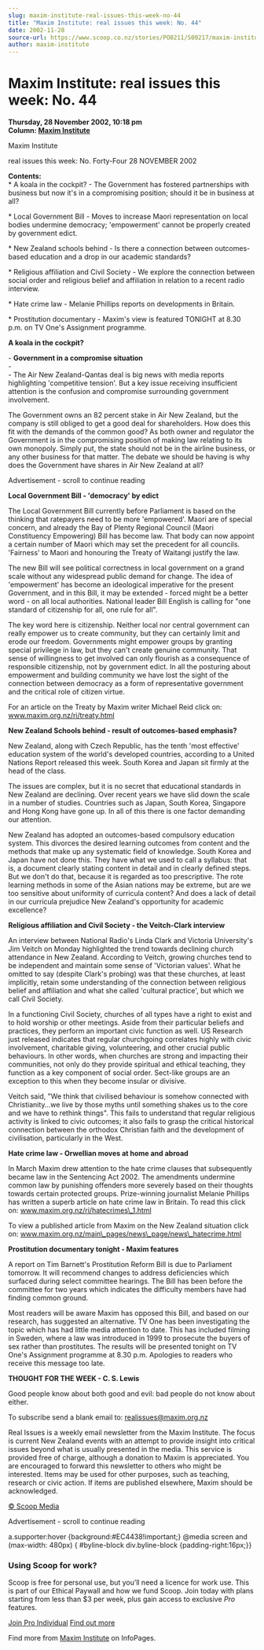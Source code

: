```yaml
---
slug: maxim-institute-real-issues-this-week-no-44
title: "Maxim Institute: real issues this week: No. 44"
date: 2002-11-28
source-url: https://www.scoop.co.nz/stories/PO0211/S00217/maxim-institute-real-issues-this-week-no-44.htm
author: maxim-institute
---
```

Maxim Institute: real issues this week: No. 44
==============================================

**Thursday, 28 November 2002, 10:18 pm**  
**Column: [Maxim Institute](https://info.scoop.co.nz/Maxim_Institute)**

  
Maxim Institute

real issues this week: No. Forty-Four 28 NOVEMBER 2002

**Contents:**  
\* A koala in the cockpit? - The Government has fostered partnerships with business but now it's in a compromising position; should it be in business at all?

\* Local Government Bill - Moves to increase Maori representation on local bodies undermine democracy; 'empowerment' cannot be properly created by government edict.

\* New Zealand schools behind - Is there a connection between outcomes-based education and a drop in our academic standards?

\* Religious affiliation and Civil Society - We explore the connection between social order and religious belief and affiliation in relation to a recent radio interview.

\* Hate crime law - Melanie Phillips reports on developments in Britain.

\* Prostitution documentary - Maxim's view is featured TONIGHT at 8.30 p.m. on TV One's Assignment programme.

**A koala in the cockpit?**

\- **Government in a compromise situation**  
\-  
\- The Air New Zealand-Qantas deal is big news with media reports highlighting 'competitive tension'. But a key issue receiving insufficient attention is the confusion and compromise surrounding government involvement.

The Government owns an 82 percent stake in Air New Zealand, but the company is still obliged to get a good deal for shareholders. How does this fit with the demands of the common good? As both owner and regulator the Government is in the compromising position of making law relating to its own monopoly. Simply put, the state should not be in the airline business, or any other business for that matter. The debate we should be having is why does the Government have shares in Air New Zealand at all?

Advertisement - scroll to continue reading





**Local Government Bill - 'democracy' by edict**

The Local Government Bill currently before Parliament is based on the thinking that ratepayers need to be more 'empowered'. Maori are of special concern, and already the Bay of Plenty Regional Council (Maori Constituency Empowering) Bill has become law. That body can now appoint a certain number of Maori which may set the precedent for all councils. 'Fairness' to Maori and honouring the Treaty of Waitangi justify the law.

The new Bill will see political correctness in local government on a grand scale without any widespread public demand for change. The idea of 'empowerment' has become an ideological imperative for the present Government, and in this Bill, it may be extended - forced might be a better word - on all local authorities. National leader Bill English is calling for "one standard of citizenship for all, one rule for all".

The key word here is citizenship. Neither local nor central government can really empower us to create community, but they can certainly limit and erode our freedom. Governments might empower groups by granting special privilege in law, but they can't create genuine community. That sense of willingness to get involved can only flourish as a consequence of responsible citizenship, not by government edict. In all the posturing about empowerment and building community we have lost the sight of the connection between democracy as a form of representative government and the critical role of citizen virtue.

For an article on the Treaty by Maxim writer Michael Reid click on: www.maxim.org.nz/ri/treaty.html

**New Zealand Schools behind - result of outcomes-based emphasis?**

New Zealand, along with Czech Republic, has the tenth 'most effective' education system of the world's developed countries, according to a United Nations Report released this week. South Korea and Japan sit firmly at the head of the class.

The issues are complex, but it is no secret that educational standards in New Zealand are declining. Over recent years we have slid down the scale in a number of studies. Countries such as Japan, South Korea, Singapore and Hong Kong have gone up. In all of this there is one factor demanding our attention.

New Zealand has adopted an outcomes-based compulsory education system. This divorces the desired learning outcomes from content and the methods that make up any systematic field of knowledge. South Korea and Japan have not done this. They have what we used to call a syllabus: that is, a document clearly stating content in detail and in clearly defined steps. But we don't do that, because it is regarded as too prescriptive. The rote learning methods in some of the Asian nations may be extreme, but are we too sensitive about uniformity of curricula content? And does a lack of detail in our curricula prejudice New Zealand's opportunity for academic excellence?

**Religious affiliation and Civil Society - the Veitch-Clark interview**

An interview between National Radio's Linda Clark and Victoria University's Jim Veitch on Monday highlighted the trend towards declining church attendance in New Zealand. According to Veitch, growing churches tend to be independent and maintain some sense of 'Victorian values'. What he omitted to say (despite Clark's probing) was that these churches, at least implicitly, retain some understanding of the connection between religious belief and affiliation and what she called 'cultural practice', but which we call Civil Society.

In a functioning Civil Society, churches of all types have a right to exist and to hold worship or other meetings. Aside from their particular beliefs and practices, they perform an important civic function as well. US Research just released indicates that regular churchgoing correlates highly with civic involvement, charitable giving, volunteering, and other crucial public behaviours. In other words, when churches are strong and impacting their communities, not only do they provide spiritual and ethical teaching, they function as a key component of social order. Sect-like groups are an exception to this when they become insular or divisive.

Veitch said, "We think that civilised behaviour is somehow connected with Christianity…we live by those myths until something shakes us to the core and we have to rethink things". This fails to understand that regular religious activity is linked to civic outcomes; it also fails to grasp the critical historical connection between the orthodox Christian faith and the development of civilisation, particularly in the West.

**Hate crime law - Orwellian moves at home and abroad**

In March Maxim drew attention to the hate crime clauses that subsequently became law in the Sentencing Act 2002. The amendments undermine common law by punishing offenders more severely based on their thoughts towards certain protected groups. Prize-winning journalist Melanie Phillips has written a superb article on hate crime law in Britain. To read this click on: www.maxim.org.nz/ri/hatecrimes\_1.html

To view a published article from Maxim on the New Zealand situation click on: www.maxim.org.nz/main\_pages/news\_page/news\_hatecrime.html

**Prostitution documentary tonight - Maxim features**

A report on Tim Barnett's Prostitution Reform Bill is due to Parliament tomorrow. It will recommend changes to address deficiencies which surfaced during select committee hearings. The Bill has been before the committee for two years which indicates the difficulty members have had finding common ground.

Most readers will be aware Maxim has opposed this Bill, and based on our research, has suggested an alternative. TV One has been investigating the topic which has had little media attention to date. This has included filming in Sweden, where a law was introduced in 1999 to prosecute the buyers of sex rather than prostitutes. The results will be presented tonight on TV One's Assignment programme at 8.30 p.m. Apologies to readers who receive this message too late.

**THOUGHT FOR THE WEEK - C. S. Lewis**

Good people know about both good and evil: bad people do not know about either.

To subscribe send a blank email to: realissues@maxim.org.nz

Real Issues is a weekly email newsletter from the Maxim Institute. The focus is current New Zealand events with an attempt to provide insight into critical issues beyond what is usually presented in the media. This service is provided free of charge, although a donation to Maxim is appreciated. You are encouraged to forward this newsletter to others who might be interested. Items may be used for other purposes, such as teaching, research or civic action. If items are published elsewhere, Maxim should be acknowledged.

  

[© Scoop Media](http://www.scoop.co.nz/about/terms.html)  

Advertisement - scroll to continue reading



a.supporter:hover {background:#EC4438!important;} @media screen and (max-width: 480px) { #byline-block div.byline-block {padding-right:16px;}}

### Using Scoop for work?

Scoop is free for personal use, but you’ll need a licence for work use. This is part of our Ethical Paywall and how we fund Scoop. Join today with plans starting from less than $3 per week, plus gain access to exclusive _Pro_ features.  
  
[Join Pro Individual](https://pro.scoop.co.nz/Individual/?from=ProIn24) [Find out more](https://pro.scoop.co.nz/using-scoop-for-work/?from=ProIn24)

Find more from [Maxim Institute](https://info.scoop.co.nz/Maxim_Institute) on InfoPages.